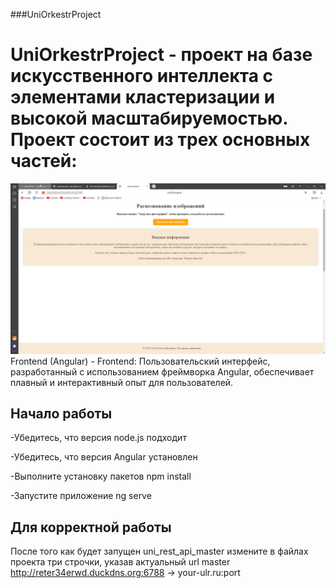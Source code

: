 ###UniOrkestrProject
# UniOrkestrProject - проект на базе искусственного интеллекта с элементами кластеризации и высокой масштабируемостью. Проект состоит из трех основных частей:
![train_batch2521](https://github.com/MaxTube-dot/Asserts/blob/master/browser_w0omazXrbT.gif)
Frontend (Angular) - Frontend: Пользовательский интерфейс, разработанный с использованием фреймворка Angular, обеспечивает плавный и интерактивный опыт для пользователей.

## Начало работы 
-Убедитесь, что версия node.js подходит

-Убедитесь, что версия Angular установлен

-Выполните установку пакетов
npm install

-Запустите приложение 
ng serve 

## Для корректной работы
После того как будет запущен uni_rest_api_master измените в файлах проекта три строчки, указав актуальный url master
http://reter34erwd.duckdns.org:6788 -> your-ulr.ru:port